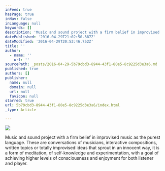 ```yaml
---
inFeed: true
hasPage: true
inNav: false
inLanguage: null
keywords: []
description: 'Music and sound project with a firm belief in improvised music as the purest language. These are conversations of musicians, interactive compositions, written topics or totally improvised ideas that sprout in an innocent way, it is a form of meditation, of self-knowledge and experimentation, with a goal of achieving higher levels of consciousness and enjoyment for both listener and player.'
datePublished: '2016-04-29T21:02:50.387Z'
dateModified: '2016-04-29T20:53:46.752Z'
title: ''
author:
  - name: ''
    url: ''
sourcePath: _posts/2016-04-29-5b79cbd3-8944-43f1-80e5-8c9225d3e3a6.md
published: true
authors: []
publisher:
  name: null
  domain: null
  url: null
  favicon: null
starred: true
url: 5b79cbd3-8944-43f1-80e5-8c9225d3e3a6/index.html
_type: Article

---
```

![](https://the-grid-user-content.s3-us-west-2.amazonaws.com/c31e8815-cbb4-4fe8-acff-c791de16dfb4.jpg)

Music and sound project with a firm belief in improvised music as the purest language. These are conversations of musicians, interactive compositions, written topics or totally improvised ideas that sprout in an innocent way, it is a form of meditation, of self-knowledge and experimentation, with a goal of achieving higher levels of consciousness and enjoyment for both listener and player.